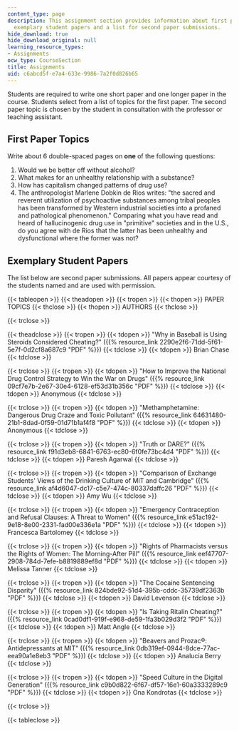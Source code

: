 ```yaml
---
content_type: page
description: This assignment section provides information about first paper topics,
  exemplary student papers and a list for second paper submissions.
hide_download: true
hide_download_original: null
learning_resource_types:
- Assignments
ocw_type: CourseSection
title: Assignments
uid: c6abcd5f-e7a4-633e-9986-7a2f0d826b65
---
```


Students are required to write one short paper and one longer paper in the course. Students select from a list of topics for the first paper. The second paper topic is chosen by the student in consultation with the professor or teaching assistant.

First Paper Topics
------------------

Write about 6 double-spaced pages on **one** of the following questions:

1.  Would we be better off without alcohol?
2.  What makes for an unhealthy relationship with a substance?
3.  How has capitalism changed patterns of drug use?
4.  The anthropologist Marlene Dobkin de Rios writes: "the sacred and reverent utilization of psychoactive substances among tribal peoples has been transformed by Western industrial societies into a profaned and pathological phenomenon." Comparing what you have read and heard of hallucinogenic drug use in "primitive" societies and in the U.S., do you agree with de Rios that the latter has been unhealthy and dysfunctional where the former was not?

Exemplary Student Papers
------------------------

The list below are second paper submissions. All papers appear courtesy of the students named and are used with permission.

{{< tableopen >}}
{{< theadopen >}}
{{< tropen >}}
{{< thopen >}}
PAPER TOPICS
{{< thclose >}}
{{< thopen >}}
AUTHORS
{{< thclose >}}

{{< trclose >}}

{{< theadclose >}}
{{< tropen >}}
{{< tdopen >}}
"Why in Baseball is Using Steroids Considered Cheating?" ({{% resource_link 2290e2f6-71dd-5f61-5e7f-0d2cf8a687c9 "PDF" %}})
{{< tdclose >}}
{{< tdopen >}}
Brian Chase
{{< tdclose >}}

{{< trclose >}}
{{< tropen >}}
{{< tdopen >}}
"How to Improve the National Drug Control Strategy to Win the War on Drugs" ({{% resource_link 09cf7e7b-2e67-30e4-6128-ef53d31b356c "PDF" %}})
{{< tdclose >}}
{{< tdopen >}}
Anonymous
{{< tdclose >}}

{{< trclose >}}
{{< tropen >}}
{{< tdopen >}}
"Methamphetamine: Dangerous Drug Craze and Toxic Pollutant" ({{% resource_link 64631480-21b1-8dad-0f59-01d71b1af4f8 "PDF" %}})
{{< tdclose >}}
{{< tdopen >}}
Anonymous
{{< tdclose >}}

{{< trclose >}}
{{< tropen >}}
{{< tdopen >}}
"Truth or DARE?" ({{% resource_link f91d3eb8-6841-6763-ec80-6f0fe73bc4d4 "PDF" %}})
{{< tdclose >}}
{{< tdopen >}}
Paresh Agarwal
{{< tdclose >}}

{{< trclose >}}
{{< tropen >}}
{{< tdopen >}}
"Comparison of Exchange Students' Views of the Drinking Culture of MIT and Cambridge" ({{% resource_link af4d6047-dc17-c5e7-474c-80337daffc26 "PDF" %}})
{{< tdclose >}}
{{< tdopen >}}
Amy Wu
{{< tdclose >}}

{{< trclose >}}
{{< tropen >}}
{{< tdopen >}}
"Emergency Contraception and Refusal Clauses: A Threat to Women" ({{% resource_link e51ac192-9e18-8e00-2331-fad00e336e1a "PDF" %}})
{{< tdclose >}}
{{< tdopen >}}
Francesca Bartolomey
{{< tdclose >}}

{{< trclose >}}
{{< tropen >}}
{{< tdopen >}}
"Rights of Pharmacists versus the Rights of Women: The Morning-After Pill" ({{% resource_link eef47707-2908-784d-7efe-b8819889ef8d "PDF" %}})
{{< tdclose >}}
{{< tdopen >}}
Melissa Tanner
{{< tdclose >}}

{{< trclose >}}
{{< tropen >}}
{{< tdopen >}}
"The Cocaine Sentencing Disparity" ({{% resource_link 824bde92-51d4-395b-cddc-35739df2363b "PDF" %}})
{{< tdclose >}}
{{< tdopen >}}
David Levenson
{{< tdclose >}}

{{< trclose >}}
{{< tropen >}}
{{< tdopen >}}
"Is Taking Ritalin Cheating?" ({{% resource_link 0cad0df1-919f-e968-de59-1fa3b029d3f2 "PDF" %}})
{{< tdclose >}}
{{< tdopen >}}
Matt Angle
{{< tdclose >}}

{{< trclose >}}
{{< tropen >}}
{{< tdopen >}}
"Beavers and Prozac®: Antidepressants at MIT" ({{% resource_link 0db319ef-0944-8dce-77ac-eea90a1e8eb3 "PDF" %}})
{{< tdclose >}}
{{< tdopen >}}
Analucia Berry
{{< tdclose >}}

{{< trclose >}}
{{< tropen >}}
{{< tdopen >}}
"Speed Culture in the Digital Generation" ({{% resource_link c9b0d822-6f67-df57-16e1-60a3333289c9 "PDF" %}})
{{< tdclose >}}
{{< tdopen >}}
Ona Kondrotas
{{< tdclose >}}

{{< trclose >}}

{{< tableclose >}}